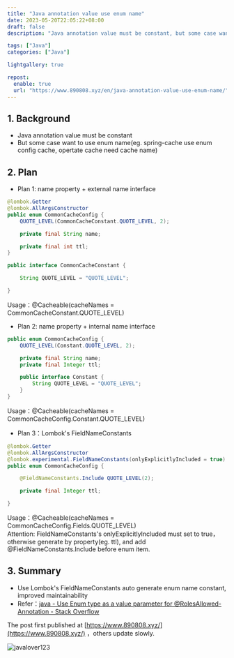 ```yaml
---
title: "Java annotation value use enum name"
date: 2023-05-20T22:05:22+08:00
draft: false
description: "Java annotation value must be constant, but some case want to use enum name(eg. spring-cache use enum config cache, opertate cache need cache name)"

tags: ["Java"]
categories: ["Java"]

lightgallery: true

repost:
  enable: true
  url: "https://www.890808.xyz/en/java-annotation-value-use-enum-name/"
---
```


<!--more-->

## 1. Background
- Java annotation value must be constant
- But some case want to use enum name(eg. spring-cache use enum config cache, opertate cache need cache name)

## 2. Plan
- Plan 1: name property + external name interface
```java
@lombok.Getter
@lombok.AllArgsConstructor
public enum CommonCacheConfig {
    QUOTE_LEVEL(CommonCacheConstant.QUOTE_LEVEL, 2);

    private final String name;

    private final int ttl;
}
```

```java
public interface CommonCacheConstant {

    String QUOTE_LEVEL = "QUOTE_LEVEL";

}
```
Usage：@Cacheable(cacheNames = CommonCacheConstant.QUOTE_LEVEL)

- Plan 2: name property + internal name interface
```java
public enum CommonCacheConfig {
    QUOTE_LEVEL(Constant.QUOTE_LEVEL, 2);

    private final String name;
    private final Integer ttl;

    public interface Constant {
        String QUOTE_LEVEL = "QUOTE_LEVEL";
    }
}
```
Usage：@Cacheable(cacheNames = CommonCacheConfig.Constant.QUOTE_LEVEL)

- Plan 3：Lombok's FieldNameConstants
```java
@lombok.Getter
@lombok.AllArgsConstructor
@lombok.experimental.FieldNameConstants(onlyExplicitlyIncluded = true)
public enum CommonCacheConfig {

	@FieldNameConstants.Include QUOTE_LEVEL(2);

	private final Integer ttl;

}
```
Usage：@Cacheable(cacheNames = CommonCacheConfig.Fields.QUOTE_LEVEL)  
Attention: FieldNameConstants's onlyExplicitlyIncluded must set to true，otherwise generate by property(eg. ttl), and add @FieldNameConstants.Include before enum item.

## 3. Summary
- Use Lombok's FieldNameConstants auto generate enum name constant, improved maintainability
- Refer：[java - Use Enum type as a value parameter for @RolesAllowed-Annotation - Stack Overflow](https://stackoverflow.com/questions/3271659/use-enum-type-as-a-value-parameter-for-rolesallowed-annotation/45800305#45800305)

The post first published at [https://www.890808.xyz/](https://www.890808.xyz/) ，others update slowly.

![javalover123](https://img.890808.xyz/file/javalover123/2023/04/688b88cfd4ed9f6fcd56828b849ce47c.jpg)
